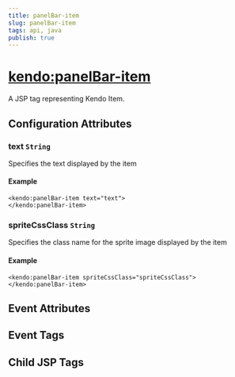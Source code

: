 ```yaml
---
title: panelBar-item
slug: panelBar-item
tags: api, java
publish: true
---
```


# <kendo:panelBar-item>
A JSP tag representing Kendo Item.

## Configuration Attributes


### text `String`

Specifies the text displayed by the item

#### Example
    <kendo:panelBar-item text="text">
    </kendo:panelBar-item>
    

### spriteCssClass `String`

Specifies the class name for the sprite image displayed by the item

#### Example
    <kendo:panelBar-item spriteCssClass="spriteCssClass">
    </kendo:panelBar-item>
    

## Event Attributes


## Event Tags


## Child JSP Tags

